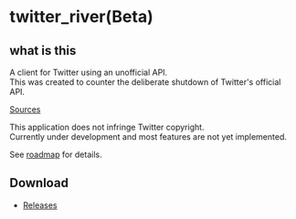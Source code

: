 # twitter_river(Beta)

## what is this

A client for Twitter using an unofficial API.  
This was created to counter the deliberate shutdown of Twitter's official API.

[Sources](https://www.theinformation.com/articles/musks-twitter-intentionally-suspended-tweet-bot-third-party-apps-messages-show)

This application does not infringe Twitter copyright.  
Currently under development and most features are not yet implemented.

See [roadmap](https://github.com/fa0311/twitter_river/issues/1) for details.

## Download

- [Releases](https://github.com/fa0311/vrc_manager/releases/latest)
